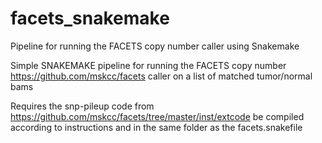 # facets_snakemake
Pipeline for running the FACETS copy number caller using Snakemake

Simple SNAKEMAKE pipeline for running the FACETS copy number https://github.com/mskcc/facets
caller on a list of matched tumor/normal bams


Requires the snp-pileup code from https://github.com/mskcc/facets/tree/master/inst/extcode
be compiled according to instructions and in the same folder as the facets.snakefile
